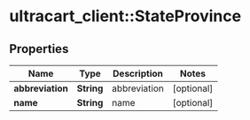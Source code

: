 # ultracart_client::StateProvince

## Properties
Name | Type | Description | Notes
------------ | ------------- | ------------- | -------------
**abbreviation** | **String** | abbreviation | [optional] 
**name** | **String** | name | [optional] 


